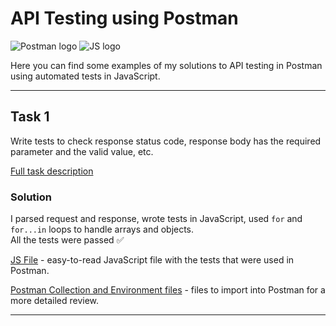 # API Testing using Postman
![Postman logo](https://img.shields.io/badge/Postman-090909?style=for-the-badge&logo=postman)
![JS logo](https://img.shields.io/badge/JavaScript-090909?style=for-the-badge&logo=JavaScript)

Here you can find some examples of my solutions to API testing in Postman using automated tests in JavaScript.

---

## Task 1
Write tests to check response status code, response body has the required parameter and the valid value, etc.

[Full task description](https://github.com/kangash/Postman/blob/main/task_1/task_1_description.txt)

### Solution

I parsed request and response, wrote tests in JavaScript, used `for` and `for...in` loops to handle arrays and objects. <br> All the tests were passed ✅


[JS File](https://github.com/kangash/Postman/blob/main/task_1/task_1.js) - easy-to-read JavaScript file with the tests that were used in Postman. 

[Postman Collection and Environment files](https://github.com/kangash/Postman/tree/main/task_1) - files to import into Postman for a more detailed review.

---